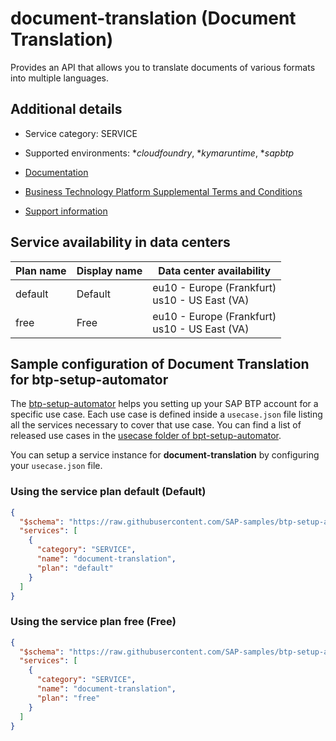 # document-translation (Document Translation)

Provides an API that allows you to translate documents of various formats into multiple languages.

## Additional details
- Service category: SERVICE
- Supported environments: **cloudfoundry*, **kymaruntime*, **sapbtp*

- [Documentation](https://help.sap.com/viewer/9f73362817cd48339dd8a6acba160f7f/Cloud/en-US/c07bd4ee447b477b9ccb31b3abf5dae3.html)
- [Business Technology Platform Supplemental Terms and Conditions](https://www.sap.com/about/trust-center/agreements/cloud/cloud-services.html?tag=language:english&search=Supplement%20Business%20Technology%20Platform&sort=latest_desc)
- [Support information](https://help.sap.com/viewer/ed6ce7a29bdd42169f5f0d7868bce6eb/Cloud/en-US/b33a4ed0f6914c7291cf788752a977ac.html)

## Service availability in data centers

| Plan name | Display name | Data center availability  |
|------|----------------|---------------------------|
|  default  |  Default  | eu10 - Europe (Frankfurt)<br> us10 - US East (VA)  |
|  free  |  Free  | eu10 - Europe (Frankfurt)<br> us10 - US East (VA)  |

## Sample configuration of **Document Translation** for btp-setup-automator

The [btp-setup-automator](https://github.com/SAP-samples/btp-setup-automator) helps you setting up your SAP BTP account for a specific use case. Each use case is defined inside a `usecase.json` file listing all the services necessary to cover that use case. You can find a list of released use cases in the [usecase folder of bpt-setup-automator](https://github.com/SAP-samples/btp-setup-automator/tree/main/usecases).

You can setup a service instance for **document-translation** by configuring your `usecase.json` file.

### Using the service plan **default** (Default)

```json
{
  "$schema": "https://raw.githubusercontent.com/SAP-samples/btp-setup-automator/main/libs/btpsa-usecase.json",
  "services": [
    {
      "category": "SERVICE",
      "name": "document-translation",
      "plan": "default"
    }
  ]
}
```

### Using the service plan **free** (Free)

```json
{
  "$schema": "https://raw.githubusercontent.com/SAP-samples/btp-setup-automator/main/libs/btpsa-usecase.json",
  "services": [
    {
      "category": "SERVICE",
      "name": "document-translation",
      "plan": "free"
    }
  ]
}
```
